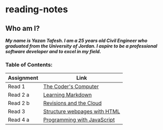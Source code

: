 # reading-notes

## Who am I?

***My name is Yazan Tafesh. I am a 25 years old Civil Engineer who graduated from the University of Jordan. I aspire to be a professional software developer and to excel in my field.***

### Table of Contents:

|   Assignment   |   Link                                   |
|----------------|------------------------------------------|
|   Read 1       |[The Coder's Computer](read01.md)         |
|   Read 2 a     |[Learning Markdown](read02a.md)           |
|   Read 2 b     |[Revisions and the Cloud](read02b.md)     |
|   Read 3       |[Structure webpages with HTML](read03.md) |
|   Read 4 a     |[Programming with JavaScript](read04a.md) |